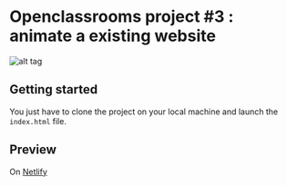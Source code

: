 # Openclassrooms project #3 : animate a existing website

![alt tag](https://user-images.githubusercontent.com/56133015/111757154-53131500-889b-11eb-8be4-8ecff0e9e746.jpg)

## Getting started

You just have to clone the project on your local machine and launch the ```index.html``` file.

## Preview

On [Netlify](https://ab-ohmyfood.netlify.app/)
